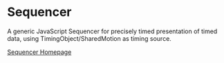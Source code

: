 # Sequencer
A generic JavaScript Sequencer for precisely timed presentation of timed data, using TimingObject/SharedMotion as timing source. 

[Sequencer Homepage](http://webtiming.github.io/sequencer/) 